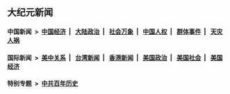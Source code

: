 ## 大纪元新闻

#### 中国新闻 &nbsp;>&nbsp; [中国经济](indexes/ncid283/README.md?05150445) &nbsp;| &nbsp; [大陆政治](indexes/ncid277/README.md?05150445) &nbsp;| &nbsp; [社会万象](indexes/ncid282/README.md?05150445) &nbsp;| &nbsp; [中国人权](indexes/ncid278/README.md?05150445) &nbsp;| &nbsp; [群体事件](indexes/ncid279/README.md?05150445) &nbsp;| &nbsp; [天灾人祸](indexes/ncid280/README.md?05150445)

#### 国际新闻 &nbsp;>&nbsp; [美中关系](indexes/nf1412576/README.md?05150445) &nbsp;| &nbsp; [台湾新闻](indexes/ncid1349361/README.md?05150445) &nbsp;| &nbsp; [香港新闻](indexes/ncid1349362/README.md?05150445) &nbsp;| &nbsp; [美国政治](indexes/ncid1078159/README.md?05150445) &nbsp;| &nbsp; [美国社会](indexes/ncid1078160/README.md?05150445) &nbsp;| &nbsp; [美国经济](indexes/ncid1078158/README.md?05150445)

#### 特别专题 &nbsp;>&nbsp; [中共百年历史](https://github.com/easy2view/epoch-special/blob/master/README.md?05150445)  
